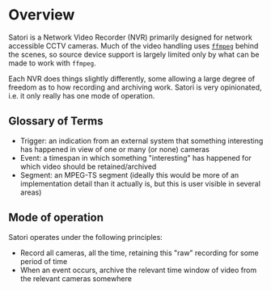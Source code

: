 # Overview

Satori is a Network Video Recorder (NVR) primarily designed for network accessible CCTV cameras.
Much of the video handling uses [`ffmpeg`](https://ffmpeg.org/) behind the scenes, so source device support is largely limited only by what can be made to work with `ffmpeg`.

Each NVR does things slightly differently, some allowing a large degree of freedom as to how recording and archiving work.
Satori is very opinionated, i.e. it only really has one mode of operation.

## Glossary of Terms

- Trigger: an indication from an external system that something interesting has happened in view of one or many (or none) cameras
- Event: a timespan in which something "interesting" has happened for which video should be retained/archived
- Segment: an MPEG-TS segment (ideally this would be more of an implementation detail than it actually is, but this is user visible in several areas)

## Mode of operation

Satori operates under the following principles:

- Record all cameras, all the time, retaining this "raw" recording for some period of time
- When an event occurs, archive the relevant time window of video from the relevant cameras somewhere

